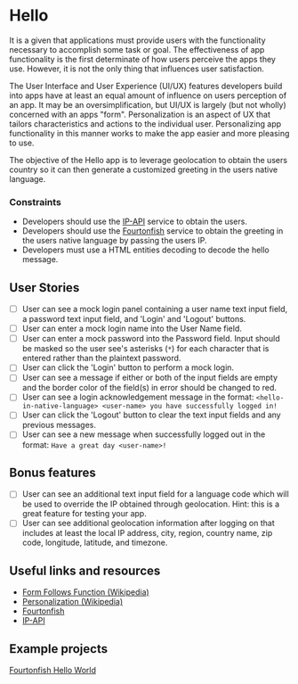 # Hello 
It is a given that applications must provide users with the functionality
necessary to accomplish some task or goal. The effectiveness of app functionality
is the first determinate of how users perceive the apps they use. However, it
is not the only thing that influences user satisfaction.

The User Interface and User Experience (UI/UX) features developers build into
apps have at least an equal amount of influence on users perception of an app.
It may be an oversimplification, but UI/UX is largely (but not wholly)
concerned with an apps "form". Personalization is an aspect of UX that tailors
characteristics and actions to
the individual user. Personalizing app functionality in this manner works to
make the app easier and more pleasing to use.

The objective of the Hello app is to leverage geolocation to obtain the users
country so it can then generate a customized greeting in the users native
language.

### Constraints

-   Developers should use the [IP-API](http://ip-api.com/docs/api:json) service
    to obtain the users.
-   Developers should use the
    [Fourtonfish](https://www.fourtonfish.com/hellosalut/hello/) service to
    obtain the greeting in the users native language by passing the users IP.
-   Developers must use a HTML entities decoding to decode the hello message.

## User Stories

-   [ ] User can see a mock login panel containing a user name text input field,
        a password text input field, and 'Login' and 'Logout' buttons.
-   [ ] User can enter a mock login name into the User Name field.
-   [ ] User can enter a mock password into the Password field. Input should
        be masked so the user see's asterisks (`*`) for each character that is entered
        rather than the plaintext password.
-   [ ] User can click the 'Login' button to perform a mock login.
-   [ ] User can see a message if either or both of the input fields are empty
        and the border color of the field(s) in error should be changed to red.
-   [ ] User can see a login acknowledgement message in the format:
        `<hello-in-native-language> <user-name> you have successfully logged in!`
-   [ ] User can click the 'Logout' button to clear the text input fields and
        any previous messages.
-   [ ] User can see a new message when successfully logged out in the format:
        `Have a great day <user-name>!`

## Bonus features

-   [ ] User can see an additional text input field for a language code which
        will be used to override the IP obtained through geolocation. Hint:
        this is a great feature for testing your app.
-   [ ] User can see additional geolocation information after logging on that
        includes at least the local IP address, city, region, country name, zip code,
        longitude, latitude, and timezone.

## Useful links and resources

-   [Form Follows Function (Wikipedia)](https://en.wikipedia.org/wiki/Form_follows_function)
-   [Personalization (Wikipedia)](https://en.wikipedia.org/wiki/Personalization)
-   [Fourtonfish](https://www.fourtonfish.com/hellosalut/hello/)
-   [IP-API](http://ip-api.com/docs/api:json)

## Example projects

[Fourtonfish Hello World](https://fourtonfish.com/hellosalut/helloworld/)

